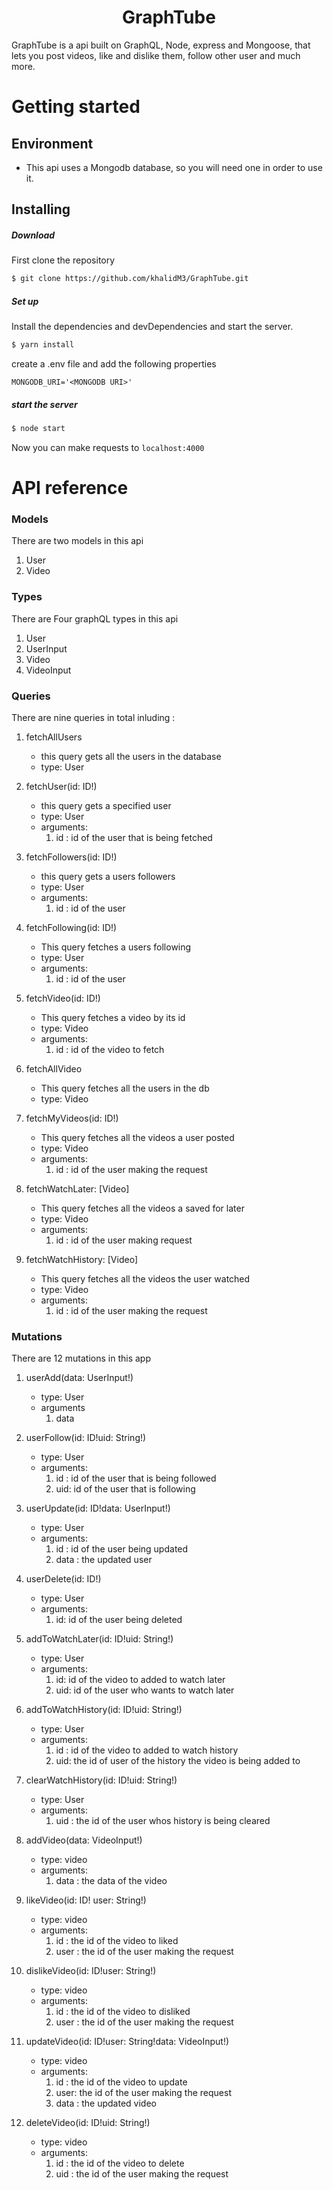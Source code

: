 <h1 align="center"> GraphTube </h1>
GraphTube is a api built on GraphQL, Node, express and Mongoose, that lets you 
post videos, like and dislike them, follow other user and much more. 

# Getting started

## Environment
* This api uses a Mongodb database, so you will need one in order to use it.

## Installing

##### Download
First clone the repository 
```sh
$ git clone https://github.com/khalidM3/GraphTube.git
```
##### Set up
Install the dependencies and devDependencies and start the server.
```sh
$ yarn install
```
create a .env file and add the following properties
```
MONGODB_URI='<MONGODB URI>'

```
##### start the server
```sh
$ node start
```
Now you can make requests to `localhost:4000`

# API reference
### Models
There are two models in this api
1. User
2. Video

### Types
 There are Four graphQL types in this api 

1. User
2. UserInput
3. Video
4. VideoInput

### Queries
There are nine queries in total inluding :

1. fetchAllUsers
    * this query gets all the users in the database
    * type: User

2. fetchUser(id: ID!)
    * this query gets a specified user
    * type: User
    * arguments:
        1. id : id of the user that is being fetched

3. fetchFollowers(id: ID!)
    * this query gets a users followers
    * type: User
    * arguments:
        1. id : id of the user 

3. fetchFollowing(id: ID!)
    * This query fetches a users following
    * type: User
    * arguments:
        1. id : id of the user

4. fetchVideo(id: ID!)
    * This query fetches a video by its id
    * type: Video
    * arguments:
        1. id : id of the video to fetch
        
5. fetchAllVideo
    * This query fetches all the users in the db
    * type: Video

6. fetchMyVideos(id: ID!)
    * This query fetches all the videos a user posted
    * type: Video
    * arguments:
        1. id : id of the user making the request

7. fetchWatchLater: [Video]
    * This query fetches all the videos a saved for later
    * type: Video
    * arguments:
        1. id : id of the user making request

8. fetchWatchHistory: [Video]
    * This query fetches all the videos the user watched
    * type: Video
    * arguments:
        1. id : id of the user making the request

### Mutations
There are 12 mutations in this app

 1. userAdd(data: UserInput!)
    * type: User
    * arguments
        1. data

2. userFollow(id: ID!uid: String!)
    * type: User
    * arguments:
        1. id : id of the user that is being followed
        2. uid: id of the user that is following
  
3. userUpdate(id: ID!data: UserInput!)
    * type: User
    * arguments: 
        1. id : id of the user being updated
        2. data : the updated user

4. userDelete(id: ID!)
    * type: User
    * arguments:
        1. id: id of the user being deleted

5. addToWatchLater(id: ID!uid: String!)
    * type: User
    * arguments: 
        1. id: id of the video to added to watch later
        2. uid: id of the user who  wants to watch later

6. addToWatchHistory(id: ID!uid: String!)
    * type: User
    * arguments:
        1. id : id of the video to added to watch history
        2. uid: the id of user of the history the video is being added to 

7. clearWatchHistory(id: ID!uid: String!)
    * type: User
    * arguments:
        1. uid : the id of the user whos history is being cleared

8. addVideo(data: VideoInput!)
    * type: video
    * arguments:
        1. data : the data of the video

9. likeVideo(id: ID! user: String!)
    * type: video
    * arguments:
        1. id : the id of the video to liked
        2. user : the id of the user making the request

10. dislikeVideo(id: ID!user: String!)
    * type: video
    * arguments:
        1. id : the id of the video to disliked
        2. user : the id of the user making the request

11. updateVideo(id: ID!user: String!data: VideoInput!)
    * type: video
    * arguments: 
        1. id : the id of the video to update
        2. user: the id of the user making the request
        3. data : the updated video

12. deleteVideo(id: ID!uid: String!)
    * type: video
    * arguments:
        1. id : the id of the video to delete
        2. uid : the id of the user making the request



